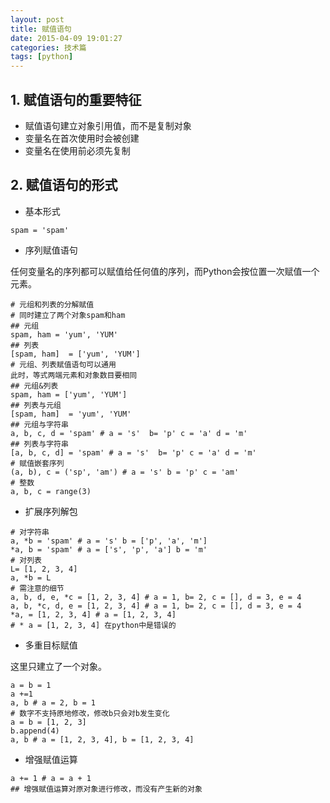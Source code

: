 ```yaml
---
layout: post
title: 赋值语句
date: 2015-04-09 19:01:27
categories: 技术篇
tags: [python]
---
```

## 1. 赋值语句的重要特征

* 赋值语句建立对象引用值，而不是复制对象
* 变量名在首次使用时会被创建
* 变量名在使用前必须先复制<!--more-->

## 2. 赋值语句的形式

* 基本形式

```
spam = 'spam'
```

* 序列赋值语句

任何变量名的序列都可以赋值给任何值的序列，而Python会按位置一次赋值一个元素。

```
# 元组和列表的分解赋值
# 同时建立了两个对象spam和ham
## 元组
spam, ham = 'yum', 'YUM'
## 列表
[spam, ham]  = ['yum', 'YUM']
# 元组、列表赋值语句可以通用
此时，等式两端元素和对象数目要相同
## 元组&列表
spam, ham = ['yum', 'YUM']
## 列表与元组
[spam, ham]  = 'yum', 'YUM'
## 元组与字符串 
a, b, c, d = 'spam' # a = 's'  b= 'p' c = 'a' d = 'm'
## 列表与字符串 
[a, b, c, d] = 'spam' # a = 's'  b= 'p' c = 'a' d = 'm'
# 赋值嵌套序列
(a, b), c = ('sp', 'am') # a = 's' b = 'p' c = 'am'
# 整数
a, b, c = range(3) 
```

* 扩展序列解包

```
# 对字符串
a, *b = 'spam' # a = 's' b = ['p', 'a', 'm']
*a, b = 'spam' # a = ['s', 'p', 'a'] b = 'm'
# 对列表
L= [1, 2, 3, 4]
a, *b = L
# 需注意的细节
a, b, d, e, *c = [1, 2, 3, 4] # a = 1, b= 2, c = [], d = 3, e = 4 
a, b, *c, d, e = [1, 2, 3, 4] # a = 1, b= 2, c = [], d = 3, e = 4
*a, = [1, 2, 3, 4] # a = [1, 2, 3, 4]
# * a = [1, 2, 3, 4] 在python中是错误的
```

* 多重目标赋值

这里只建立了一个对象。

```
a = b = 1
a +=1
a, b # a = 2, b = 1
# 数字不支持原地修改，修改b只会对b发生变化 
a = b = [1, 2, 3]
b.append(4)
a, b # a = [1, 2, 3, 4], b = [1, 2, 3, 4]
```

* 增强赋值运算

```
a += 1 # a = a + 1
## 增强赋值运算对原对象进行修改，而没有产生新的对象
```
